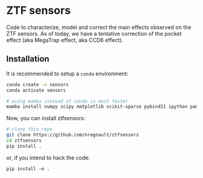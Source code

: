 ZTF sensors
===========

Code to characterize, model and correct the main effects observed on the ZTF
sensors. As of today, we have a tentative correction of the pocket effect (aka
MegaTrap effect, aka CCD6 effect).

Installation
------------

It is recommended to setup a `conda` environment:

``` bash
conda create -n sensors
conda activate sensors

# using mamba instead of conda is much faster
mamba install numpy scipy matplotlib scikit-sparse pybind11 ipython pandas
```

Now, you can install ztfsensors:

```bash
# clone this repo 
git clone https://github.com/nregnault/ztfsensors
cd ztfsensors
pip install . 
```

or, if you intend to hack the code:
```
pip install -e . 
```


<!-- Building the documentation -->
<!-- -------------------------- -->

<!-- ```bash -->
<!-- cd zfsensors/docs -->
<!-- make html -->
```


